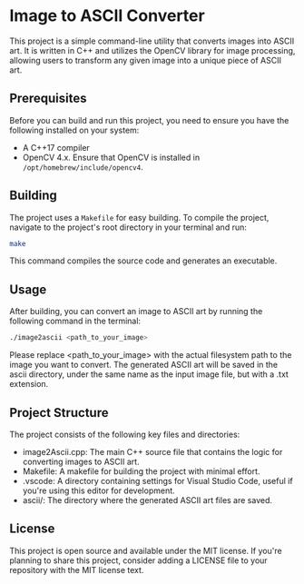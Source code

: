 # Image to ASCII Converter

This project is a simple command-line utility that converts images into ASCII art. It is written in C++ and utilizes the OpenCV library for image processing, allowing users to transform any given image into a unique piece of ASCII art.

## Prerequisites

Before you can build and run this project, you need to ensure you have the following installed on your system:

- A C++17 compiler
- OpenCV 4.x. Ensure that OpenCV is installed in `/opt/homebrew/include/opencv4`.

## Building

The project uses a `Makefile` for easy building. To compile the project, navigate to the project's root directory in your terminal and run:

```sh
make
```

This command compiles the source code and generates an executable.

## Usage

After building, you can convert an image to ASCII art by running the following command in the terminal:

```sh
./image2ascii <path_to_your_image>
```
Please replace <path_to_your_image> with the actual filesystem path to the image you want to convert. The generated ASCII art will be saved in the ascii directory, under the same name as the input image file, but with a .txt extension.

## Project Structure

The project consists of the following key files and directories:

- image2Ascii.cpp: The main C++ source file that contains the logic for converting images to ASCII art.
- Makefile: A makefile for building the project with minimal effort.
- .vscode: A directory containing settings for Visual Studio Code, useful if you're using this editor for development.
- ascii/: The directory where the generated ASCII art files are saved.

## License
This project is open source and available under the MIT license. If you're planning to share this project, consider adding a LICENSE file to your repository with the MIT license text.
